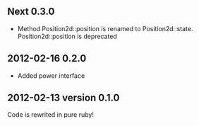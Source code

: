## Next 0.3.0

* Method Position2d::position is renamed to Position2d::state. Position2d::position is deprecated

## 2012-02-16 0.2.0

* Added power interface

## 2012-02-13 version 0.1.0

Code is rewrited in pure ruby! 
